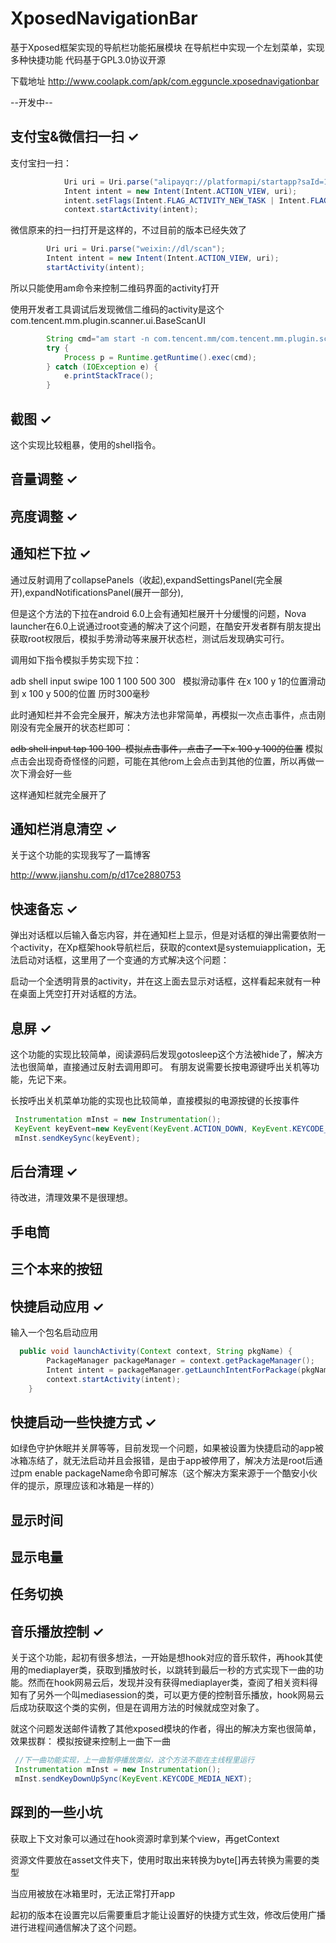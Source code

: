 # XposedNavigationBar
基于Xposed框架实现的导航栏功能拓展模块
在导航栏中实现一个左划菜单，实现多种快捷功能
代码基于GPL3.0协议开源

下载地址
http://www.coolapk.com/apk/com.egguncle.xposednavigationbar

--开发中--
## 支付宝&微信扫一扫 ✓
支付宝扫一扫：
```java
            Uri uri = Uri.parse("alipayqr://platformapi/startapp?saId=10000007");
            Intent intent = new Intent(Intent.ACTION_VIEW, uri);
            intent.setFlags(Intent.FLAG_ACTIVITY_NEW_TASK | Intent.FLAG_ACTIVITY_CLEAR_TASK);
            context.startActivity(intent);
```
微信原来的扫一扫打开是这样的，不过目前的版本已经失效了
```java
        Uri uri = Uri.parse("weixin://dl/scan");
        Intent intent = new Intent(Intent.ACTION_VIEW, uri);
        startActivity(intent);
```
所以只能使用am命令来控制二维码界面的activity打开

使用开发者工具调试后发现微信二维码的activity是这个com.tencent.mm.plugin.scanner.ui.BaseScanUI
```java
        String cmd="am start -n com.tencent.mm/com.tencent.mm.plugin.scanner.ui.BaseScanUI";
        try {
            Process p = Runtime.getRuntime().exec(cmd);
        } catch (IOException e) {
            e.printStackTrace();
        }
```
## 截图 ✓
这个实现比较粗暴，使用的shell指令。

## 音量调整 ✓

## 亮度调整 ✓

## 通知栏下拉 ✓
通过反射调用了collapsePanels（收起),expandSettingsPanel(完全展开),expandNotificationsPanel(展开一部分),

但是这个方法的下拉在android 6.0上会有通知栏展开十分缓慢的问题，Nova launcher在6.0上说通过root变通的解决了这个问题，在酷安开发者群有朋友提出获取root权限后，模拟手势滑动等来展开状态栏，测试后发现确实可行。

调用如下指令模拟手势实现下拉：

adb shell input swipe 100 1 100 500 300   模拟滑动事件 在x 100 y 1的位置滑动到 x 100 y 500的位置 历时300毫秒

此时通知栏并不会完全展开，解决方法也非常简单，再模拟一次点击事件，点击刚刚没有完全展开的状态栏即可：

~~adb shell input tap 100 100  模拟点击事件，点击了一下x 100 y 100的位置~~
模拟点击会出现奇奇怪怪的问题，可能在其他rom上会点击到其他的位置，所以再做一次下滑会好一些

这样通知栏就完全展开了

## 通知栏消息清空 ✓
关于这个功能的实现我写了一篇博客

http://www.jianshu.com/p/d17ce2880753

## 快速备忘 ✓ 
弹出对话框以后输入备忘内容，并在通知栏上显示，但是对话框的弹出需要依附一个activity，在Xp框架hook导航栏后，获取的context是systemuiapplication，无法启动对话框，这里用了一个变通的方式解决这个问题：

启动一个全透明背景的activity，并在这上面去显示对话框，这样看起来就有一种在桌面上凭空打开对话框的方法。

## 息屏 ✓ 
这个功能的实现比较简单，阅读源码后发现gotosleep这个方法被hide了，解决方法也很简单，直接通过反射去调用即可。
有朋友说需要长按电源键呼出关机等功能，先记下来。

长按呼出关机菜单功能的实现也比较简单，直接模拟的电源按键的长按事件
```java
 Instrumentation mInst = new Instrumentation();
 KeyEvent keyEvent=new KeyEvent(KeyEvent.ACTION_DOWN, KeyEvent.KEYCODE_POWER);
 mInst.sendKeySync(keyEvent);
```

## 后台清理 ✓
待改进，清理效果不是很理想。

## 手电筒

## 三个本来的按钮

## 快捷启动应用 ✓ 
输入一个包名启动应用
```java
  public void launchActivity(Context context, String pkgName) {
        PackageManager packageManager = context.getPackageManager();
        Intent intent = packageManager.getLaunchIntentForPackage(pkgName);
        context.startActivity(intent);
    }
```

## 快捷启动一些快捷方式 ✓ 
如绿色守护休眠并关屏等等，目前发现一个问题，如果被设置为快捷启动的app被冰箱冻结了，就无法启动并且会报错，是由于app被停用了，解决方法是root后通过pm enable packageName命令即可解冻（这个解决方案来源于一个酷安小伙伴的提示，原理应该和冰箱是一样的）

## 显示时间

## 显示电量

## 任务切换

## 音乐播放控制 ✓
关于这个功能，起初有很多想法，一开始是想hook对应的音乐软件，再hook其使用的mediaplayer类，获取到播放时长，以跳转到最后一秒的方式实现下一曲的功能。然而在hook网易云后，发现并没有获得mediaplayer类，查阅了相关资料得知有了另外一个叫mediasession的类，可以更方便的控制音乐播放，hook网易云后成功获取这个类的实例，但是在调用方法的时候就成空对象了。

就这个问题发送邮件请教了其他xposed模块的作者，得出的解决方案也很简单，效果拔群：
模拟按键来控制上一曲下一曲
```java
 //下一曲功能实现，上一曲暂停播放类似，这个方法不能在主线程里运行
 Instrumentation mInst = new Instrumentation();
 mInst.sendKeyDownUpSync(KeyEvent.KEYCODE_MEDIA_NEXT);
```

## 踩到的一些小坑
获取上下文对象可以通过在hook资源时拿到某个view，再getContext

资源文件要放在asset文件夹下，使用时取出来转换为byte[]再去转换为需要的类型

当应用被放在冰箱里时，无法正常打开app

起初的版本在设置完以后需要重启才能让设置好的快捷方式生效，修改后使用广播进行进程间通信解决了这个问题。
